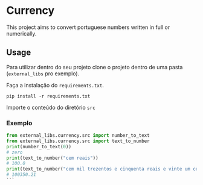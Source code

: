 # Currency

This project aims to convert portuguese numbers written in full or numerically.

## Usage

Para utilizar dentro do seu projeto clone o projeto dentro de uma pasta (`external_libs` pro exemplo).

Faça a instalação do `requirements.txt`.

```pip install -r requirements.txt```

Importe o conteúdo do diretório `src`

### Exemplo

````python
from external_libs.currency.src import number_to_text
from external_libs.currency.src import text_to_number
print(number_to_text(0))
# zero
print(text_to_number("cem reais"))
# 100.0
print(text_to_number("cem mil trezentos e cinquenta reais e vinte um centavo"))
# 100350.21
```